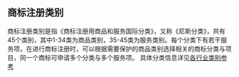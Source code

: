 ## 商标注册类别
商标注册类别是指《商标注册用商品和服务国际分类》，又称《尼斯分类》，共有45个类别，其中1-34类为商品类别，35-45类为服务类别。每个分类下有若干服务项，在进行商标注册时，可以根据需要保护的商品类别选择相关的商标分类与项目，同一个商标可申请多个分类与多个服务项。
具体分类信息详见[各行业类别参考](https://tm.jdcloud.com/trans/trademark-class)
